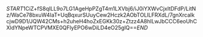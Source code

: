 $START$1CiZ+fS8qILL9o7LG1AgeHpPZgT4m1LXVbj6/iJ0iYXWvCjxItDFdP/LitNz/WaCe78bxuW4IaT+UqBqxurSUuyCew2Hczk2AObTOLILFRXdL/7gnXrcaIkcjwD9D1/JQW42CMs+h2uheH4hoZxEGKk30z+Ztzz4A8hlLwJbCCC6eoUhCXldYNpeWTCPVMXE0QFlyEPO6wDiLD4eO25glQ==$END$